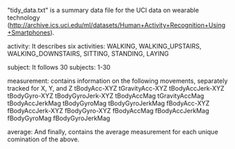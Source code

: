 "tidy_data.txt" is a summary data file for the UCI data on wearable technology (http://archive.ics.uci.edu/ml/datasets/Human+Activity+Recognition+Using+Smartphones).

activity: It describes six activities: WALKING, WALKING_UPSTAIRS, WALKING_DOWNSTAIRS, SITTING, STANDING, LAYING

subject: It follows 30 subjects: 1-30

measurement: contains information on the following movements, separately tracked for X, Y, and Z
tBodyAcc-XYZ
tGravityAcc-XYZ
tBodyAccJerk-XYZ
tBodyGyro-XYZ
tBodyGyroJerk-XYZ
tBodyAccMag
tGravityAccMag
tBodyAccJerkMag
tBodyGyroMag
tBodyGyroJerkMag
fBodyAcc-XYZ
fBodyAccJerk-XYZ
fBodyGyro-XYZ
fBodyAccMag
fBodyAccJerkMag
fBodyGyroMag
fBodyGyroJerkMag

average: And finally, contains the average measurement for each unique comination of the above.
